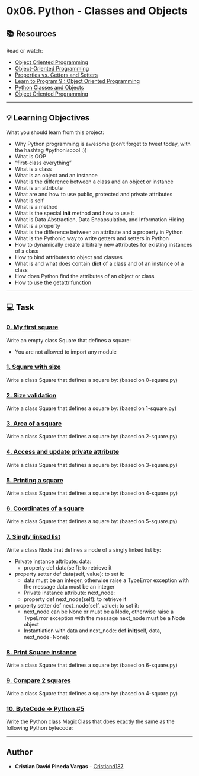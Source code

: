 # 0x06. Python - Classes and Objects

## :books: Resources
Read or watch:
* [Object Oriented Programming](https://intranet.hbtn.io/rltoken/izl1kO1isRJo6h_Ce2pmhw)
* [Object-Oriented Programming](https://intranet.hbtn.io/rltoken/K5t1QFchQYs7rkt62uMo7A)
* [Properties vs. Getters and Setters](https://intranet.hbtn.io/rltoken/LZg7XYGGZj49Gu2276afpA)
* [Learn to Program 9 : Object Oriented Programming](https://intranet.hbtn.io/rltoken/aFk7Ki8TPw5vZZBx2JXvIQ)
* [Python Classes and Objects](https://intranet.hbtn.io/rltoken/CFTUXsxbTVu4xb698_2bmQ)
* [Object Oriented Programming](https://intranet.hbtn.io/rltoken/DK1vkIQ0xT1fmMrmBcSGiA)

---
## :bulb: Learning Objectives
What you should learn from this project:

* Why Python programming is awesome (don’t forget to tweet today, with the hashtag #pythoniscool :))
* What is OOP
* “first-class everything”
* What is a class
* What is an object and an instance
* What is the difference between a class and an object or instance
* What is an attribute
* What are and how to use public, protected and private attributes
* What is self
* What is a method
* What is the special __init__ method and how to use it
* What is Data Abstraction, Data Encapsulation, and Information Hiding
* What is a property
* What is the difference between an attribute and a property in Python
* What is the Pythonic way to write getters and setters in Python
* How to dynamically create arbitrary new attributes for existing instances of a class
* How to bind attributes to object and classes
* What is and what does contain __dict__ of a class and of an instance of a class
* How does Python find the attributes of an object or class
* How to use the getattr function

---
## :computer: Task

### [0. My first square](./0-square.py)
Write an empty class Square that defines a square:
 * You are not allowed to import any module


### [1. Square with size](./1-square.py)
Write a class Square that defines a square by: (based on 0-square.py)


### [2. Size validation](./2-square.py)
Write a class Square that defines a square by: (based on 1-square.py)


### [3. Area of a square](./3-square.py)
Write a class Square that defines a square by: (based on 2-square.py)


### [4. Access and update private attribute](./4-square.py)
Write a class Square that defines a square by: (based on 3-square.py)


### [5. Printing a square](./5-square.py)
Write a class Square that defines a square by: (based on 4-square.py)


### [6. Coordinates of a square](./6-square.py)
Write a class Square that defines a square by: (based on 5-square.py)


### [7. Singly linked list](./100-singly_linked_list.py)
Write a class Node that defines a node of a singly linked list by: 
 * Private instance attribute: data:
	 * property def data(self): to retrieve it
 * property setter def data(self, value): to set it:
	 * data must be an integer, otherwise raise a TypeError exception with the message data must be an integer
	 * Private instance attribute: next_node:
	 * property def next_node(self): to retrieve it
 * property setter def next_node(self, value): to set it:
	 * next_node can be None or must be a Node, otherwise raise a TypeError exception with the message next_node must be a Node object
	 * Instantiation with data and next_node: def __init__(self, data, next_node=None):


### [8. Print Square instance](./101-square.py)
Write a class Square that defines a square by: (based on 6-square.py)


### [9. Compare 2 squares](./102-square.py)
Write a class Square that defines a square by: (based on 4-square.py)


### [10. ByteCode -> Python #5](./103-magic_class.py)
Write the Python class MagicClass that does exactly the same as the following Python bytecode:

---

## Author
* **Cristian David Pineda Vargas** - [Cristiand187](https://github.com/Cristiand187)